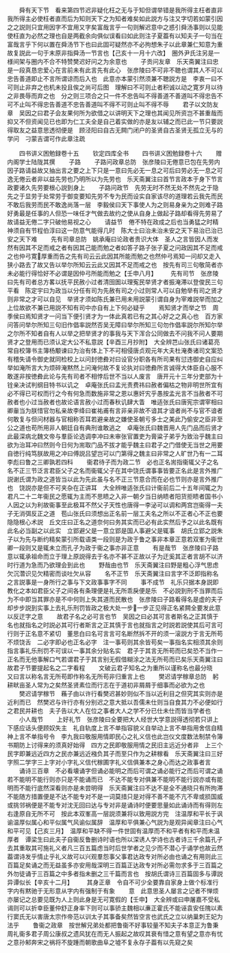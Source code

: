 <!-- { "loadSidebar": true } -->
　　舜有天下节　看来第四节迟非疑化枉之无与于知但谓举错是我所得主枉者直非我所得主必使枉者直而后为知则天下之为知者难矣如此説方与注又字切若如蒙引因之之説则只宜用因字不宜用又字矣富哉言乎一句则解迟意中之惑引舜汤事则以见能使枉直为必然之理也自是两截余向俱似误看曰如此则注子夏葢有以知夫子一句当在富哉言乎下何以置在舜汤节下也曰此固可疑然亦不必拘想朱子以此章兼仁知意为重故复説此一句于末原非指舜汤一节言也【己亥十一月十六改】　圈外尹氏注另是一様间架与圈内不合不特赞樊迟好问之为余意也
　　子贡问友章　乐天斋翼注曰忠是一段真恳忠爱心在言前未有此言先有此心　张彦陵曰不可非不聴也谓其人不可以忠告善道即止不言所谓谅而后入也　此意亦本蒙引然须兼不聴説方是　李衷一曰不可则止非弃之也机未投且俟之尚可后图　理解曰不可则止者积诚以动之寛岁月以待之非畏辱而弃之也　分之则三项合之只一件不忠告叫不得善道不善道叫不得忠告不可不止叫不得忠告善道不忠告善道叫不得不可则止叫不得不辱
　　君子以文防友章　吴因之曰君子会友果何所为欲借之以讲明天下之理也其闻见所资岂不甚重哉而抑又不但资闻见已也即为仁工夫全是自己着实做的亦是友以辅之而已此一节只要説得取友之益意思透彻便是　顾泾阳曰自古无闗门闭户的圣贤自古圣贤无孤立无与的学问　刁蒙吉谓可作此章注疏

　　四书讲义困勉録卷十五
　　钦定四库全书
　　四书讲义困勉録卷十六
　　赠内阁学士陆陇其撰
　　子路
　　子路问政章总防　张彦陵曰无倦意已包在先劳内因子路请益故又抽出言之要之上下只是一意曰先必无一息之可后曰劳必无一息之可逸无倦云者非以益先劳也乃明所以为先劳也　乐天斋翼注曰首节言政本于身下节言政要诸久先劳要根心説到身上
　　子路问政节　先劳无时不然无处不然先之于隐先之于显劳于处常劳于御变要知先劳不专为民而设实自家该尽的道理若云我先而民不敢后我劳而民不敢逸尚落一层　李毅侯曰天下事使人为之则易身亲为之则难子路好勇最是任事的人但恐一味任才气做去故约之使从自身上做起子路却看得先劳易了故请益无倦二字只破他易视之心
　　请益节　倦不特在政成之后也当勇猛之时精神须自有节程伯淳曰这一防意气能得几时　陈大士曰治未治未安之天下易治已治已安之天下难
　　先有司章总防　姚承庵曰论政者贵识大体　圣人之言皆因人而发然有因其不足而戒之者有因其己能而勉之者如答子路子张子夏之问政因其不足而戒之也仲弓寛厚重而告之先有司云云此因其所能而勉之也然仲弓焉知一问却又走入狭小路去了故又告以举尔所知云云此又因其不足而戒之也　按先有司三句敬简者亦未必能行得恰好不必谓是因仲弓所能而勉之【壬申八月】
　　先有司节　张彦陵曰先有司者总方畧以抚平民赦小过者清囹圄以理寃民举贤才者振淹滞以登俊民三句平看　陈定宇曰为政当以分任有司为先赦有司之小过则常人可以自勉举有司之贤才则非常之才可以自见　举贤才须如陈氏兼已用未用説蒙引谓自身为宰难説举而加之上位故欲不兼已用説不知有司中亦自有上下何必疑乎
　　焉知贤才而举之节　周季侯曰焉知贤才一问当下便引贤才为一体此真若已有之其心好之之真心也　百方家问答问举尔所知三句旧作倡率説然否吴无障曰举尔所知三句勿作倡率説尔所知尔举之尔所不知者自有人以举之把举贤才的事我与天下浑合公同做去不问我不问人要期贤才之登用而已须认定大公不私意説【辛酉三月抄附】　大全辨芑山张氏曰诸葛亮常自校簿书主簿杨颙谏曰为治有体上下不可相侵唐贞观元年大夫杜淹奏诸司文案恐有稽失请令御史就同检校上以问封徳彜对曰设官分职各有所司果有愆违御史自应纠举如淹所言大为烦碎淹黙然上问淹何故不复论执对曰徳彜所言诚得大体臣自心服不敢遂非按徳彜此论与先有司者不相悖后世不当以人废言　唐开元十三年分吏部为十铨亲决试判纲目特书以讥之　卓庵张氏曰孟光责费祎曰赦者偏枯之物非明世所宜有必不得已可权而行之今有何急而数施非常之恩以惠奸宄乎愚按孟光言不当赦者不可赦者也小过当赦者也故论语言赦小过而春秋讥肆大眚　唯适张氏曰唐宪宗谓宰相曰卿軰当为朕惜官勿私亲故李绛曰崔祐甫有言非亲非故不谙其才谙者尚不与官不谙者何敢复与但问材器与官相称否耳若避亲故之嫌使圣朝亏多士之美此乃偷安之臣非至公之道也苟所用非人朝廷自有典刑谁敢逃之　卓庵张氏曰魏晋用人先门品而后贤才此最深病北魏文帝与羣臣论选调李冲曰未审张官置吏为膏粱子弟乎为致治乎魏主曰欲为治耳冲曰然则今日何为耑取门品不拔才能乎魏主曰君子之门借使无当世之用要自徳行纯笃朕故用之冲曰傅説吕望岂可以门第得之魏主曰非常之人旷世乃有一二耳李彪曰鲁之三卿孰若四科
　　衞君待子而为政二节　必也正名耑指衞辄父子之名名不正三节泛言君臣父子之名而衞辄父子在其中饶氏谓事事皆要正名此是言外推广説谢氏谓为政之道皆当以此为先此虽与名不正三节意合而在必也节则亦是言外推广也　饶説亦是但不可夹杂在正讲耳　大全辨唯适张氏曰计衞前后二十五年间辄之为君凡二十二年衞民之愿辄为主而不思瞆之入非一朝夕当日纳瞆者阳货拒瞆者国书小人因之以为利故衞事至此极耳不然父子天性也唐得一李泌可以调和两宫岂衞得一夫子无消弭反正之道　苞山张氏曰须想出正名前一层工夫名之所以不正者心不正也要隐隐根心术説　丘文庄曰正名之道奈何曰务其实而已必有此实然后予之以此名既有此名必当副之以此实　立郢避父是一意立郢是国人事避父是辄事　胡氏立郢之説朱子以为先与断约精矣蒙引所载语类一段则是为政于鲁之事非本章正意若双峯为衞世卿一段则又是辄未立而孔子为政于衞之事亦非正意
　　有是哉节　张彦陵曰子路意以辄承祖命而立于理上原説得去于名亦不甚不正故以子为迂奚其正者言胡不以济时行道为急而乃欲理会到此也
　　野哉由也节　乐天斋翼注曰野是粗心浮气思虑欠沉濳识见欠精密而谈吐欠从容
　　名不正节　乐天斋翼注曰言字不泛即指称名之言説事是一身所行之事与下文政事事字不同
　　事不成节　礼乐只据本身説即教化之本如君臣父子之间各有条理便是礼无所乖戾便是乐　不必説到刑不当罪而后为不中即当其罪亦是不中何则上失其道而民散也　张彦陵曰子路看得名是虚的夫子却步步説到实事上去礼乐刑罚皆政之极大处一步一步正见得正名紧闗全要发此意以反迂字之意
　　故君子名之必可言也节　吴因之曰必其可言者斯名之正其慎于名也就指名之时説必其可行者斯言之正其慎于言也就指言之时説若説使其后可言可行则于正名意不紧切　董思白曰名可言言可名断然拆不开的须一滚説方于言无所苟不烦饶舌　二必字即必也正名必字　注一事苟则其余皆苟矣一事指名实相须其余则指言事礼乐刑罚不可误以一事其余分贴名实　君子于其言无所苟而已矣恐不当作一正名而无他事解口气若谓君子于其言别无假借糊涂之法无所苟而已矣乐天斋翼注曰故君子节要提起名之二字看程
　　文破云君子知名之为重所以谨称名也最分晓　又曰言以称名言无所苟即作称名无所苟非归重言上也
　　樊迟请学稼章总防　躬耕畎亩圣人常为之矣然圣贤素位而行志在于道初非屑屑于细事而必欲为之也
　　樊迟请学稼节　蘓子由以许行看樊迟甚妙则似不当以近利目之但究其实则亦是近利而已　然樊迟与许行亦有分别迟之意大抵以吾儒未仕则当自食其力不必便如行之君民并耕也　夫子告以大人在位之事者大人之学不分已仕未仕而皆当学者也
　　小人哉节
　　上好礼节　张彦陵曰全要把大人经世大学意説得透彻若只讲上下感应话头便顾奴失主　礼自轨度上言不单指容貌义自举动上言不单指用舍信自精神上言不单指号令　李九我曰敬服用情即民心之礼义信也此岂仪文度数法制禁令簿书期防上讨得来的须真好始得　四方之民即敬服用情之民旧主远近分者非　上三个民字即兼远近四方之民亦兼远近襁负其子而至只作为之耕稼看　乐天斋翼注曰三好字照二学字三上字对小字礼义信代稼圃字礼义信俱兼本之身心而达之政事者言
　　诵诗三百章　不必看壊诵字但诵必能明之而后可谓之诵必能行之而后可谓之诵若不能明不能行则亦只是不能诵而已　不达不能专对俱兼不能明不能行説亦或有能明而不能行底然深看则亦是未尝明得　乐天斋翼注曰不达不是全不通晓只有所拘滞不能随方措置便是不达不能专对不是一词莫措只是对得不善不能不亢不卑或损国威或挑邻祸便是不能专对沈无回曰达与专对非是诵诗时便要思量如此诵诗而有得则左右逢原自无所不可　按此本双峯高一层説须兼将以致用説方完　注温厚和平长于讽谕温厚似属心和平似属气风谕似属辞　温厚和平俱兼心气説为是观异闻章注曰心气和平可见【己亥三月】　温厚和平缺不得一件世固有温厚而不和平者有和平而未温厚者　谭梁生曰此夫子自衞反鲁删诗时语也所以深诱人学诗也古者诗三千余篇孔子去其重取其可施礼义者凡三百五篇虑当时后世学者之见少而不潜心于诵学也故云然葢谓诗发乎情止乎礼义故可以兴观羣怨事父事君达政专对所必由也诵之有用则此三百篇足矣诵之而无益虽多亦安用哉深明三百篇正达政专对所必需勿求多于三百篇之外勿徒诵于三百篇之中多者指未删之三千篇而言也　按胡氏谓诗三百篇固多与谭説异谭似长【辛亥十二月】
　　其身正章　令自不可少全要靠自家身上做个标准行字内有黙驰于无形意从字内有强制于有象
　　意　此意思圣人屡言之记者不惮烦亦屡记之总要见既为人上则此身是无可寛假的【壬申】　大全辨或曰申屠嘉不受私谒则可以折幸臣董仲舒正身率下则可以事骄主魏相以亷正霍氏不能诬袁安任隗以素行窦氏无以害唐太宗作帝范以训太子其事备矣然皆空言也武氏之立以纳巢刺王妃为法乎
　　鲁衞之政章　按世解兄弟处都把鲁衞不好事较量不知夫子本意正为鲁秉周礼衞多君子周公康叔之遗风犹在而无人振起之故叹其衰有惜之意有望之意亦有忧之意孙邾奔宋之祸将不旋踵而朝歌曲阜之墟不复永存子葢有以先窥之矣
